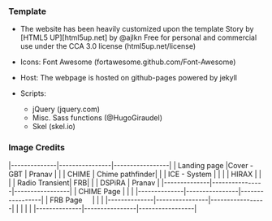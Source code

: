 
### Template
- The website has been heavily customized upon the template Story by [HTML5 UP][html5up.net] by @ajlkn
          Free for personal and commercial use under the CCA 3.0 license (html5up.net/license)
- Icons:	Font Awesome (fortawesome.github.com/Font-Awesome)

- Host:		The webpage is hosted on github-pages powered by jekyll

- Scripts:
	-	jQuery (jquery.com)
	- 	Misc. Sass functions (@HugoGiraudel)
	-	Skel (skel.io)

### Image Credits

|--------------|----------------|-----------------|
| Landing page |Cover - GBT	| Pranav 	  |
|	       | CHIME		| Chime pathfinder|
|	       | ICE - System	| 		  |
|	       | HIRAX		|		  |
|	       | Radio Transient| FRB|
|	       | DSPiRA 	| Pranav	  |
|--------------|----------------|-----------------|
| CHIME Page   |		|		  | 
|--------------|----------------|-----------------|
| FRB Page     |		|		  |
|--------------|----------------|-----------------|
| 	       |		|		  |
|--------------|----------------|-----------------|
